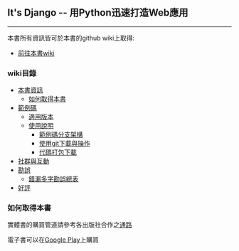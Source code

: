 ## It's Django -- 用Python迅速打造Web應用 
---

本書所有資訊皆可於本書的github wiki上取得:
* [前往本書wiki](https://github.com/its-django/mysite/wiki)

### wiki目錄
* [本書資訊](https://github.com/its-django/mysite/wiki/本書資訊)
  * [如何取得本書](https://github.com/its-django/mysite/wiki/本書資訊#如何取得本書)
* [範例碼](https://github.com/its-django/mysite/wiki/範例碼)
  * [適用版本](https://github.com/its-django/mysite/wiki/範例碼#適用版本)
  * [使用說明](https://github.com/its-django/mysite/wiki/範例碼#使用說明)
    * [範例碼分支架構](https://github.com/its-django/mysite/wiki/範例碼#範例碼分支架構)
    * [使用git下載與操作](https://github.com/its-django/mysite/wiki/範例碼#使用git下載與操作)
    * [代碼打包下載](https://github.com/its-django/mysite/wiki/範例碼#代碼打包下載)
* [社群與互動](https://github.com/its-django/mysite/wiki/社群與互動)
* [勘誤](https://github.com/its-django/mysite/wiki/勘誤)
  * [錯漏多字勘誤總表](https://github.com/its-django/mysite/wiki/勘誤/#錯字勘誤總表) 
* [好評](https://github.com/its-django/mysite/wiki/好評)

### 如何取得本書

實體書的購買管道請參考各出版社合作之[通路](http://books.gotop.com.tw/v_ACL043800)

電子書可以在[Google Play](https://play.google.com/store/books/details/%E8%A2%81%E5%85%8B%E5%80%AB_%E6%A5%8A%E5%AD%9F%E7%A9%8E_It_s_Django_%E7%94%A8Python%E8%BF%85%E9%80%9F%E6%89%93%E9%80%A0Web%E6%87%89%E7%94%A8_%E9%9B%BB%E5%AD%90%E6%9B%B8?id=C5UVCgAAQBAJ)上購買

